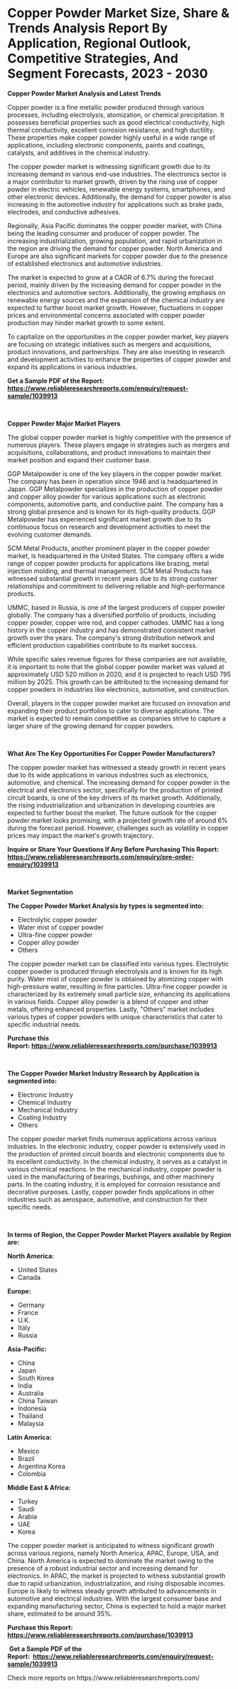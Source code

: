 <p><h1>Copper Powder Market Size, Share & Trends Analysis Report By Application, Regional Outlook, Competitive Strategies, And Segment Forecasts, 2023 - 2030</h1></p><p><strong>Copper Powder Market Analysis and Latest Trends</strong></p>
<p><p>Copper powder is a fine metallic powder produced through various processes, including electrolysis, atomization, or chemical precipitation. It possesses beneficial properties such as good electrical conductivity, high thermal conductivity, excellent corrosion resistance, and high ductility. These properties make copper powder highly useful in a wide range of applications, including electronic components, paints and coatings, catalysts, and additives in the chemical industry.</p><p>The copper powder market is witnessing significant growth due to its increasing demand in various end-use industries. The electronics sector is a major contributor to market growth, driven by the rising use of copper powder in electric vehicles, renewable energy systems, smartphones, and other electronic devices. Additionally, the demand for copper powder is also increasing in the automotive industry for applications such as brake pads, electrodes, and conductive adhesives.</p><p>Regionally, Asia Pacific dominates the copper powder market, with China being the leading consumer and producer of copper powder. The increasing industrialization, growing population, and rapid urbanization in the region are driving the demand for copper powder. North America and Europe are also significant markets for copper powder due to the presence of established electronics and automotive industries.</p><p>The market is expected to grow at a CAGR of 6.7% during the forecast period, mainly driven by the increasing demand for copper powder in the electronics and automotive sectors. Additionally, the growing emphasis on renewable energy sources and the expansion of the chemical industry are expected to further boost market growth. However, fluctuations in copper prices and environmental concerns associated with copper powder production may hinder market growth to some extent.</p><p>To capitalize on the opportunities in the copper powder market, key players are focusing on strategic initiatives such as mergers and acquisitions, product innovations, and partnerships. They are also investing in research and development activities to enhance the properties of copper powder and expand its applications in various industries.</p></p>
<p><strong>Get a Sample PDF of the Report:&nbsp; <a href="https://www.reliableresearchreports.com/enquiry/request-sample/1039913">https://www.reliableresearchreports.com/enquiry/request-sample/1039913</a></strong></p>
<p>&nbsp;</p>
<p><strong>Copper Powder Major Market Players</strong></p>
<p><p>The global copper powder market is highly competitive with the presence of numerous players. These players engage in strategies such as mergers and acquisitions, collaborations, and product innovations to maintain their market position and expand their customer base.</p><p>GGP Metalpowder is one of the key players in the copper powder market. The company has been in operation since 1946 and is headquartered in Japan. GGP Metalpowder specializes in the production of copper powder and copper alloy powder for various applications such as electronic components, automotive parts, and conductive paint. The company has a strong global presence and is known for its high-quality products. GGP Metalpowder has experienced significant market growth due to its continuous focus on research and development activities to meet the evolving customer demands.</p><p>SCM Metal Products, another prominent player in the copper powder market, is headquartered in the United States. The company offers a wide range of copper powder products for applications like brazing, metal injection molding, and thermal management. SCM Metal Products has witnessed substantial growth in recent years due to its strong customer relationships and commitment to delivering reliable and high-performance products.</p><p>UMMC, based in Russia, is one of the largest producers of copper powder globally. The company has a diversified portfolio of products, including copper powder, copper wire rod, and copper cathodes. UMMC has a long history in the copper industry and has demonstrated consistent market growth over the years. The company's strong distribution network and efficient production capabilities contribute to its market success.</p><p>While specific sales revenue figures for these companies are not available, it is important to note that the global copper powder market was valued at approximately USD 520 million in 2020, and it is projected to reach USD 795 million by 2025. This growth can be attributed to the increasing demand for copper powders in industries like electronics, automotive, and construction.</p><p>Overall, players in the copper powder market are focused on innovation and expanding their product portfolios to cater to diverse applications. The market is expected to remain competitive as companies strive to capture a larger share of the growing demand for copper powders.</p></p>
<p>&nbsp;</p>
<p><strong>What Are The Key Opportunities For Copper Powder Manufacturers?</strong></p>
<p><p>The copper powder market has witnessed a steady growth in recent years due to its wide applications in various industries such as electronics, automotive, and chemical. The increasing demand for copper powder in the electrical and electronics sector, specifically for the production of printed circuit boards, is one of the key drivers of its market growth. Additionally, the rising industrialization and urbanization in developing countries are expected to further boost the market. The future outlook for the copper powder market looks promising, with a projected growth rate of around 6% during the forecast period. However, challenges such as volatility in copper prices may impact the market's growth trajectory.</p></p>
<p><strong>Inquire or Share Your Questions If Any Before Purchasing This Report: <a href="https://www.reliableresearchreports.com/enquiry/pre-order-enquiry/1039913">https://www.reliableresearchreports.com/enquiry/pre-order-enquiry/1039913</a></strong></p>
<p>&nbsp;</p>
<p><strong>Market Segmentation</strong></p>
<p><strong>The Copper Powder Market Analysis by types is segmented into:</strong></p>
<p><ul><li>Electrolytic copper powder</li><li>Water mist of copper powder</li><li>Ultra-fine copper powder</li><li>Copper alloy powder</li><li>Others</li></ul></p>
<p><p>The copper powder market can be classified into various types. Electrolytic copper powder is produced through electrolysis and is known for its high purity. Water mist of copper powder is obtained by atomizing copper with high-pressure water, resulting in fine particles. Ultra-fine copper powder is characterized by its extremely small particle size, enhancing its applications in various fields. Copper alloy powder is a blend of copper and other metals, offering enhanced properties. Lastly, "Others" market includes various types of copper powders with unique characteristics that cater to specific industrial needs.</p></p>
<p><strong>Purchase this Report:&nbsp;<a href="https://www.reliableresearchreports.com/purchase/1039913">https://www.reliableresearchreports.com/purchase/1039913</a></strong></p>
<p>&nbsp;</p>
<p><strong>The Copper Powder Market Industry Research by Application is segmented into:</strong></p>
<p><ul><li>Electronic Industry</li><li>Chemical Industry</li><li>Mechanical Industry</li><li>Coating Industry</li><li>Others</li></ul></p>
<p><p>The copper powder market finds numerous applications across various industries. In the electronic industry, copper powder is extensively used in the production of printed circuit boards and electronic components due to its excellent conductivity. In the chemical industry, it serves as a catalyst in various chemical reactions. In the mechanical industry, copper powder is used in the manufacturing of bearings, bushings, and other machinery parts. In the coating industry, it is employed for corrosion resistance and decorative purposes. Lastly, copper powder finds applications in other industries such as aerospace, automotive, and construction for their specific needs.</p></p>
<p>&nbsp;</p>
<p><strong>In terms of Region, the Copper Powder Market Players available by Region are:</strong></p>
<p>
    <p> <strong> North America: </strong>
        <ul>
            <li>United States</li>
            <li>Canada</li>
        </ul>
        </p> 
    <p> <strong> Europe: </strong>
        <ul>
            <li>Germany</li>
            <li>France</li>
            <li>U.K.</li>
            <li>Italy</li>
            <li>Russia</li>
        </ul>
        </p> 
    <p> <strong> Asia-Pacific: </strong>
        <ul>
            <li>China</li>
            <li>Japan</li>
            <li>South Korea</li>
            <li>India</li>
            <li>Australia</li>
            <li>China Taiwan</li>
            <li>Indonesia</li>
            <li>Thailand</li>
            <li>Malaysia</li>
        </ul>
        </p> 
    <p> <strong> Latin America: </strong>
        <ul>
            <li>Mexico</li>
            <li>Brazil</li>
            <li>Argentina Korea</li>
            <li>Colombia</li>
        </ul>
        </p> 
    <p> <strong> Middle East & Africa: </strong>
        <ul>
            <li>Turkey</li>
            <li>Saudi</li>
            <li>Arabia</li>
            <li>UAE</li>
            <li>Korea</li>
        </ul>
    </p>
    </p>
<p><p>The copper powder market is anticipated to witness significant growth across various regions, namely North America, APAC, Europe, USA, and China. North America is expected to dominate the market owing to the presence of a robust industrial sector and increasing demand for electronics. In APAC, the market is projected to witness substantial growth due to rapid urbanization, industrialization, and rising disposable incomes. Europe is likely to witness steady growth attributed to advancements in automotive and electrical industries. With the largest consumer base and expanding manufacturing sector, China is expected to hold a major market share, estimated to be around 35%.  </p></p>
<p><strong>Purchase this Report: <a href="https://www.reliableresearchreports.com/purchase/1039913">https://www.reliableresearchreports.com/purchase/1039913</a></strong></p>
<p>&nbsp;<strong>Get a Sample PDF of the Report:&nbsp;&nbsp;<a href="https://www.reliableresearchreports.com/enquiry/request-sample/1039913">https://www.reliableresearchreports.com/enquiry/request-sample/1039913</a></strong></p>
<p><strong></strong></p>
<p>Check more reports on https://www.reliableresearchreports.com/</p>